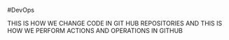 #DevOps

THIS IS HOW WE CHANGE CODE IN GIT HUB REPOSITORIES
AND THIS IS HOW WE PERFORM ACTIONS AND OPERATIONS IN GITHUB
